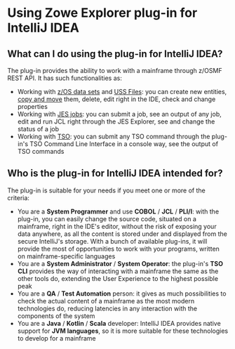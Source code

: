 # Using Zowe Explorer plug-in for IntelliJ IDEA 

## What can I do using the plug-in for IntelliJ IDEA?

The plug-in provides the ability to work with a mainframe through z/OSMF REST API. It has such functionalities as:
- Working with [z/OS data sets](./intellij-zos-files.md) and [USS Files](./intellij-uss-files.md): you can create new entities, [copy and move](./intellij-copy-cut.md) them, delete, edit right in the IDE, check and change properties
- Working with [JES jobs](./intellij-jes-explorer.md): you can submit a job, see an output of any job, edit and run JCL right through the JES Explorer, see and change the status of a job
- Working with [TSO](./intellij-tso-cli.md): you can submit any TSO command through the plug-in's TSO Command Line Interface in a console way, see the output of TSO commands

## Who is the plug-in for IntelliJ IDEA intended for?

The plug-in is suitable for your needs if you meet one or more of the criteria:
- You are a **System Programmer** and use **COBOL** / **JCL** / **PLI/I**: with the plug-in, you can easily change the source code, situated on a mainframe, right in the IDE's editor, without the risk of exposing your data anywhere, as all the content is stored under and displayed from the secure IntelliJ's storage. With a bunch of available plug-ins, it will provide the most of opportunities to work with your programs, written on mainframe-specific languages
- You are a **System Administrator** / **System Operator**: the plug-in's **TSO CLI** provides the way of interacting with a mainframe the same as the other tools do, extending the User Experience to the highest possible peak
- You are a **QA** / **Test Automation** person: it gives as much possibilities to check the actual content of a mainframe as the most modern technologies do, reducing latencies in any interaction with the components of the system
- You are a **Java** / **Kotlin** / **Scala** developer: IntelliJ IDEA provides native support for **JVM languages**, so it is more suitable for these technologies to develop for a mainframe
